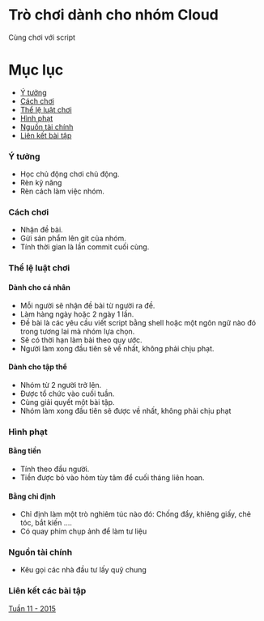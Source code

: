 # Trò chơi dành cho nhóm Cloud
Cùng chơi với script

# Mục lục
- [Ý tưởng](#ytuong)
- [Cách chơi](#cachchoi)
- [Thể lệ luật chơi](#theleluatchoi)
- [Hình phạt](#hinhphat)
- [Nguồn tài chính](#nguontaichinh)
- [Liên kết bài tập](#lienketbaitap)

<a name="ytuong"></a>
### Ý tưởng
- Học chủ động chơi chủ động.
- Rèn kỹ năng 
- Rèn cách làm việc nhóm.


<a name="Cách chơi"></a>
### Cách chơi
- Nhận đề bài.
- Gửi sản phẩm lên git của nhóm.
- Tính thời gian là lần commit cuối cùng.

<a name="theleluatchoi"></a>
### Thể lệ luật chơi
#### Dành cho cá nhân
- Mỗi người sẽ nhận đề bài từ người ra đề.
- Làm hàng ngày hoặc 2 ngày 1 lần.
- Đề bài là các yêu cầu viết script bằng shell hoặc một ngôn ngữ nào đó trong tương lai mà nhóm lựa chọn.
- Sẽ có thời hạn làm bài theo quy ước.
- Người làm xong đầu tiên sẽ về nhất, không phải chịu phạt.

#### Dành cho tập thể
- Nhóm từ 2 người trở lên.
- Được tổ chức vào cuối tuần.
- Cùng giải quyết một bài tập.
- Nhóm làm xong đầu tiên sẽ được về nhất, không phải chịu phạt

<a name="hinhphat"></a>
### Hình phạt
#### Bằng tiền
- Tính theo đầu người.
- Tiền được bỏ vào hòm tùy tâm để cuối tháng liên hoan.

#### Bằng chỉ định
- Chỉ định làm một trò nghiêm túc nào đó: Chống đẩy, khiêng giấy, chẻ tóc, bắt kiến ....
- Có quay phim chụp ảnh để làm tư liệu

<a name="nguontaichinh"></a>
### Nguồn tài chính
- Kêu gọi các nhà đầu tư lấy quỹ chung

<a name="lienketbaitap"></a>
### Liên kết các bài tập
[Tuần 11 - 2015](https://github.com/hocchudong/game-script/tree/master/tuan11)